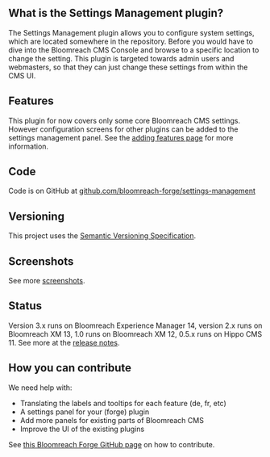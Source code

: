 
## What is the Settings Management plugin?

The Settings Management plugin allows you to configure system settings, which are located somewhere in the repository.
Before you would have to dive into the Bloomreach CMS Console and browse to a specific location to change the setting.
This plugin is targeted towards admin users and webmasters, so that they can just change these settings from within the CMS UI.

## Features

This plugin for now covers only some core Bloomreach CMS settings. However configuration screens for other 
plugins can be added to the settings management panel. See the [adding features page](adding-features.html) for more information.

## Code

Code is on GitHub at [github.com/bloomreach-forge/settings-management](https://github.com/bloomreach-forge/settings-management)  

## Versioning

This project uses the [Semantic Versioning Specification](http://semver.org/).

## Screenshots

See more [screenshots](screenshots.html).

## Status

Version 3.x runs on Bloomreach Experience Manager 14, version 2.x runs on Bloomreach XM 13, 
1.0 runs on Bloomreach XM 12, 0.5.x runs on Hippo CMS 11. 
See more at the [release notes](release-notes.html).  

## How you can contribute
We need help with:
- Translating the labels and tooltips for each feature (de, fr, etc)
- A settings panel for your (forge) plugin
- Add more panels for existing parts of Bloomreach CMS
- Improve the UI of the existing plugins

See [this Bloomreach Forge GitHub page](https://bloomreach-forge.github.io/development.html) on how to contribute.